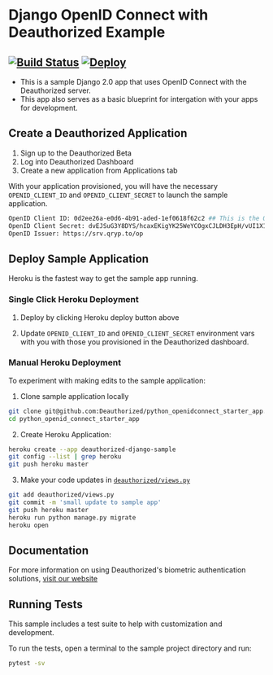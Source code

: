 # Django OpenID Connect with Deauthorized Example
[![Build Status](https://travis-ci.org/brendancol/django_openidconnect_starter_app.svg?branch=master)](https://travis-ci.org/brendancol/django_openidconnect_starter_app) [![Deploy](https://www.herokucdn.com/deploy/button.svg)](https://heroku.com/deploy?template=https://github.com/Deauthorized/django_openidconnect_starter_app/)
--------

- This is a sample Django 2.0 app that uses OpenID Connect with the Deauthorized server.
- This app also serves as a basic blueprint for intergation with your apps for development.  


## Create a Deauthorized Application

1. Sign up to the Deauthorized Beta
2. Log into Deauthorized Dashboard
3. Create a new application from Applications tab

With your application provisioned, you will have the necessary `OPENID_CLIENT_ID` and `OPENID_CLIENT_SECRET` to launch the sample application.

```sh
OpenID Client ID: 0d2ee26a-e0d6-4b91-aded-1ef0618f62c2 ## This is the OPENID_CLIENT_ID
OpenID Client Secret: dvEJSuG3Y8DYS/hcaxEKigYK25WeYCOgxCJLDH3EpH/vUI1X1hzSErDlNfLID9aP  ## This is the OPENID_CLIENT_SECRET
OpenID Issuer: https://srv.qryp.to/op
```

## Deploy Sample Application

Heroku is the fastest way to get the sample app running.

### Single Click Heroku Deployment

1. Deploy by clicking Heroku deploy button above

2. Update `OPENID_CLIENT_ID` and `OPENID_CLIENT_SECRET` environment vars with you with those you provisioned in the Deauthorized dashboard.

### Manual Heroku Deployment

To experiment with making edits to the sample application:

1. Clone sample application locally

```sh
git clone git@github.com:Deauthorized/python_openidconnect_starter_app.git
cd python_openid_connect_starter_app
```

2. Create Heroku Application:

```sh
heroku create --app deauthorized-django-sample
git config --list | grep heroku
git push heroku master
```

3. Make your code updates in [`deauthorized/views.py`](https://github.com/Deauthorized/django_openidconnect_starter_app/blob/master/deauthorized/views.py)

```sh
git add deauthorized/views.py
git commit -m 'small update to sample app'
git push heroku master
heroku run python manage.py migrate
heroku open
```

## Documentation

For more information on using Deauthorized's biometric authentication solutions, [visit our website](https://www.deauthorized.com)


## Running Tests

This sample includes a test suite to help with customization and development.

To run the tests, open a terminal to the sample project directory and run:
```sh
pytest -sv
```
